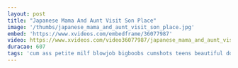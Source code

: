```yaml
---
layout: post
title: "Japanese Mama And Aunt Visit Son Place"
image: '/thumbs/japanese_mama_and_aunt_visit_son_place.jpg'
embed: 'https://www.xvideos.com/embedframe/36077987'
video: https://www.xvideos.com/video36077987/japanese_mama_and_aunt_visit_son_place
duracao: 607
tags: 'cum ass petite milf blowjob bigboobs cumshots teens beautiful doggy sister daddy big-cock mom-son'
---
```

